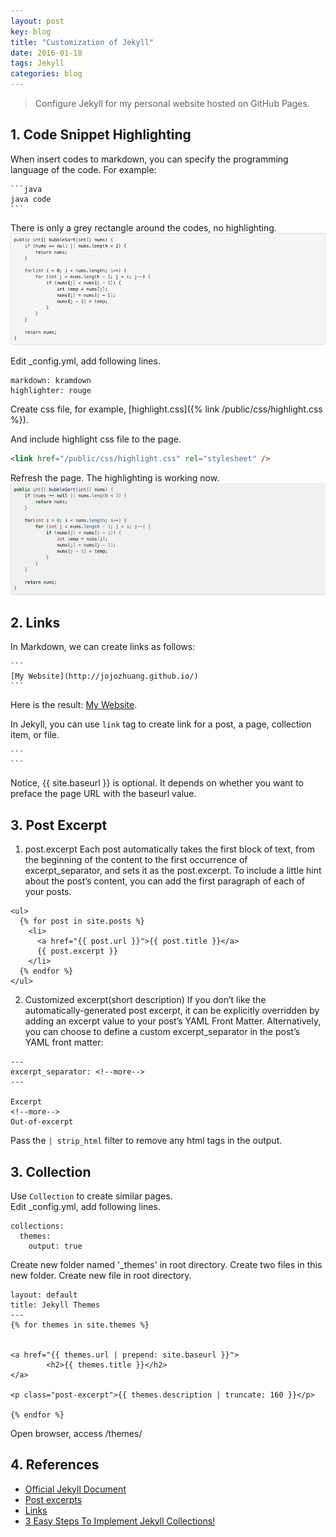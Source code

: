```yaml
---
layout: post
key: blog
title: "Customization of Jekyll"
date: 2016-01-18
tags: Jekyll
categories: blog
---
```


> Configure Jekyll for my personal website hosted on GitHub Pages.

## 1. Code Snippet Highlighting
When insert codes to markdown, you can specify the programming language of the code. For example:
````
```java
java code
```
````

There is only a grey rectangle around the codes, no highlighting.
![MIME Type](/public/pics/2016-01-18/withouthighlight.png)  

Edit \_config.yml, add following lines.
```
markdown: kramdown
highlighter: rouge
```
Create css file, for example, [highlight.css]({% link /public/css/highlight.css %}).

And include highlight css file to the page.
```html
<link href="/public/css/highlight.css" rel="stylesheet" />
```
Refresh the page. The highlighting is working now.
![MIME Type](/public/pics/2016-01-18/javahighlight.png)  

## 2. Links
In Markdown, we can create links as follows:
````
```
[My Website](http://jojozhuang.github.io/)
```
````
Here is the result: [My Website](http://jojozhuang.github.io/).

In Jekyll, you can use `link` tag to create link for a post, a page, collection item, or file.
````
```
```
````
Notice, {{ site.baseurl }} is optional. It depends on whether you want to preface the page URL with the baseurl value.

## 3. Post Excerpt
1) post.excerpt
Each post automatically takes the first block of text, from the beginning of the content to the first occurrence of excerpt_separator, and sets it as the post.excerpt. To include a little hint about the post’s content, you can add the first paragraph of each of your posts.
```
<ul>
  {% for post in site.posts %}
    <li>
      <a href="{{ post.url }}">{{ post.title }}</a>
      {{ post.excerpt }}
    </li>
  {% endfor %}
</ul>
```
2) Customized excerpt(short description)
If you don’t like the automatically-generated post excerpt, it can be explicitly overridden by adding an excerpt value to your post’s YAML Front Matter. Alternatively, you can choose to define a custom excerpt_separator in the post’s YAML front matter:
```
---
excerpt_separator: <!--more-->
---

Excerpt
<!--more-->
Out-of-excerpt
```
Pass the `| strip_html` filter to remove any html tags in the output.

## 3. Collection
Use `Collection` to create similar pages.  
Edit \_config.yml, add following lines.
```
collections:
  themes:
    output: true
```
Create new folder named '\_themes' in root directory.
Create two files in this new folder.
Create new file in root directory.
```
layout: default
title: Jekyll Themes
---
{% for themes in site.themes %}


<a href="{{ themes.url | prepend: site.baseurl }}">
        <h2>{{ themes.title }}</h2>
</a>

<p class="post-excerpt">{{ themes.description | truncate: 160 }}</p>

{% endfor %}
```
Open browser, access /themes/

## 4. References
* [Official Jekyll Document](https://jekyllrb.com/docs/home/)
* [Post excerpts](https://jekyllrb.com/docs/posts/#post-excerpts)
* [Links](https://jekyllrb.com/docs/templates/#links)
* [3 Easy Steps To Implement Jekyll Collections!](https://blog.webjeda.com/jekyll-collections/)
